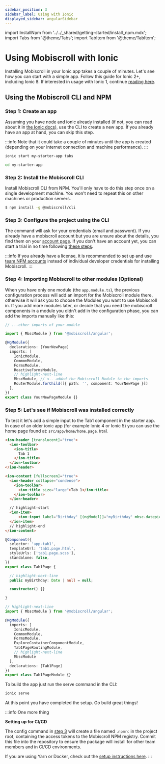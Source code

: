 ```yaml
---
sidebar_position: 3
sidebar_label: Using with Ionic
displayed_sidebar: angularSidebar
---
```


import InstallNpm from '../../_shared/getting-started/install_npm.mdx';
import Tabs from '@theme/Tabs';
import TabItem from '@theme/TabItem';

# Using Mobiscroll with Ionic

Installing Mobiscroll in your Ionic app takes a couple of minutes. Let's see how you can start with a simple app. Follow this guide for Ionic 2+, including Ionic 8. If interested in usage with Ionic 1, continue [reading here](https://docs.mobiscroll.com/5-25-0/angularjs/with-ionic1).


## Using the Mobiscroll CLI and NPM

### Step 1: Create an app

Assuming you have node and ionic already installed (if not, you can read about it in [the Ionic docs](https://ionicframework.com/#cli)), use the CLI to create a new app.
If you already have an app at hand, you can skip this step.

:::info
Note that it could take a couple of minutes until the app is created (depending on your internet connection and machine performance).
:::

```bash
ionic start my-starter-app tabs
```
```bash
cd my-starter-app
```

### Step 2: Install the Mobiscroll CLI

Install Mobiscroll CLI from NPM. You'll only have to do this step once on a single development machine. You won't need to repeat this on other machines or production servers.

```bash
$ npm install -g @mobiscroll/cli
```

### Step 3: Configure the project using the CLI

<InstallNpm framework="ionic" />

The command will ask for your credentials (email and password). If you already have a mobiscroll account but you are unsure about the details, you find them on your [account page](https://mobiscroll.com/account). If you don't have an account yet, you can start a trial in no time following [these steps](./installation.md#starting-with-the-trial).

:::info
If you already have a license, it is recommended to set up and use [team NPM accounts](http://help.mobiscroll.com/en/articles/8095168-team-npm-accounts) instead of individual developer credentials for installing Mobiscroll.
:::

### Step 4: Importing Mobiscroll to other modules (Optional)

When you have only one module (the `app.module.ts`), the previous configuration process will add an import for the Mobiscroll module there, otherwise it will ask you to choose the Modules you want to use Mobiscroll in.
If you add more modules later, or decide that you need the mobiscroll components in a module you didn't add in the configuration phase, you can add the imports manually like this:

```ts title="new-module.module.ts"
// ...other imports of your module

import { MbscModule } from '@mobiscroll/angular';

@NgModule({
  declarations: [YourNewPage]
  imports: [
    IonicModule,
    CommonModule,
    FormsModule,
    ReactiveFormsModule,
    // highlight-next-line
    MbscModule, // <-- added the Mobiscroll Module to the imports
    RouterModule.forChild([{ path: '', component: YourNewPage }])
  ],
})
export class YourNewPageModule {}
```

### Step 5: Let's see if Mobiscroll was installed correctly

To test it let's add a simple input to the Tab1 component in the starter app. In case of an older ionic app (for example Ionic 4 or Ionic 5) you can use the home page found at: `src/app/home/home.page.html`

<Tabs>
<TabItem value="html" label="src/app/tab1/tab1.page.html">

```html
<ion-header [translucent]="true">
  <ion-toolbar>
    <ion-title>
      Tab 1
    </ion-title>
  </ion-toolbar>
</ion-header>

<ion-content [fullscreen]="true">
  <ion-header collapse="condense">
    <ion-toolbar>
      <ion-title size="large">Tab 1</ion-title>
    </ion-toolbar>
  </ion-header>

  // highlight-start
  <ion-item>
      <ion-input label="Birthday" [(ngModel)]="myBirthday" mbsc-datepicker></ion-input>
  </ion-item>
  // highlight-end
</ion-content>
```

</TabItem>
<TabItem value="ts" label="src/app/tab1/tab1.page.ts">

```ts
@Component({
  selector: 'app-tab1',
  templateUrl: 'tab1.page.html',
  styleUrls: ['tab1.page.scss'],
  standalone: false,
})
export class Tab1Page {

  // highlight-next-line
  public myBirthday: Date | null = null;

  constructor() {}

}
```

</TabItem>
<TabItem value="module" label="src/app/tab1/tab1.module.ts">

```ts
// highlight-next-line
import { MbscModule } from '@mobiscroll/angular';

@NgModule({
  imports: [
    IonicModule,
    CommonModule,
    FormsModule,
    ExploreContainerComponentModule,
    Tab1PageRoutingModule,
    // highlight-next-line
    MbscModule
  ],
  declarations: [Tab1Page]
})
export class Tab1PageModule {}
```

</TabItem>
</Tabs>


To build the app just run the serve command in the CLI:

```bash
ionic serve
```

At this point you have completed the setup. Go build great things!

:::info One more thing

**Setting up for CI/CD**

The config command in [step 3](#step-3-configure-the-project-using-the-cli) will create a file named `.npmrc` in the project root, containing the access tokens to the Mobiscroll NPM registry. Commit this file into the repository to ensure the package will install for other team members and in CI/CD environments.

If you are using Yarn or Docker, check out the [setup instructions here](./installation.md#setting-up-for-cicd).
:::